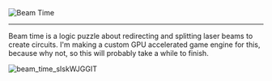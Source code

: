 <img src="https://github.com/user-attachments/assets/2c3ef6b8-2561-4b2c-b0a3-5ea014868ae9" alt="Beam Time" align="center" />

---

Beam time is a logic puzzle about redirecting and splitting laser beams to create circuits.
I'm making a custom GPU accelerated game engine for this, because why not, so this will probably take a while to finish.

![beam_time_sIskWJGGIT](https://github.com/user-attachments/assets/e27c023f-4f84-4956-8254-e02576419900)
